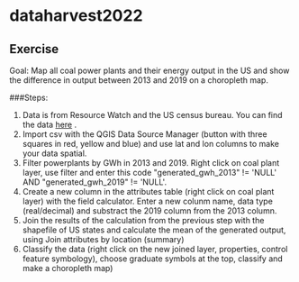 # dataharvest2022

## Exercise

Goal: Map all coal power plants and their energy output in the US and show the difference in output between 2013 and 2019 on a choropleth map.

###Steps:
1. Data is from Resource Watch and the US census bureau. You can find the data [here](https://github.com/ftmnl/dataharvest2022/blob/main/data/dataharvest.zip) .
2. Import csv with the QGIS Data Source Manager (button with three squares in red, yellow and blue) and use lat and lon columns to make your data spatial.
3. Filter powerplants by GWh in 2013 and 2019. Right click on coal plant layer, use filter and enter this code "generated_gwh_2013" != 'NULL' AND "generated_gwh_2019" != 'NULL'.
4. Create a new column in the attributes table (right click on coal plant layer) with the field calculator. Enter a new colunm name, data type (real/decimal) and substract the 2019 column from the 2013 column.
5. Join the results of the calculation from the previous step with the shapefile of US states and calculate the mean of the generated output, using Join attributes by location (summary)
6. Classify the data (right click on the new joined layer, properties, control feature symbology), choose graduate symbols at the top, classify and make a choropleth map)

